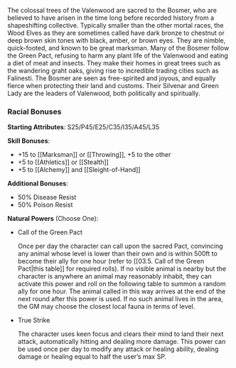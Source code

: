 The colossal trees of the Valenwood are sacred to the Bosmer, who are believed to have arisen in the time long before recorded history from a shapeshifting collective. Typically smaller than the other mortal races, the Wood Elves as they are sometimes called have dark bronze to chestnut or deep brown skin tones with black, amber, or brown eyes. They are nimble, quick-footed, and known to be great marksman. Many of the Bosmer follow the Green Pact, refusing to harm any plant life of the Valenwood and eating a diet of meat and insects. They make their homes in great trees such as the wandering graht oaks, giving rise to incredible trading cities such as Falinesti. The Bosmer are seen as free-spirited and joyous, and equally fierce when protecting their land and customs. Their Silvenar and Green Lady are the leaders of Valenwood, both politically and spiritually.

### Racial Bonuses

**Starting Attributes**: S25/P45/E25/C35/I35/A45/L35

**Skill Bonuses**: 
- +15 to [[Marksman]] or [[Throwing]], +5 to the other
- +5 to [[Athletics]] or [[Stealth]]
- +5 to [[Alchemy]] and [[Sleight-of-Hand]]  

**Additional Bonuses**: 
- 50% Disease Resist 
- 50% Poison Resist

**Natural Powers** (Choose One):

- Call of the Green Pact

	Once per day the character can call upon the sacred Pact, convincing any animal whose level is lower than their own and is within 500ft to become their ally for one hour (refer to [[03.5. Call of the Green Pact|this table]] for required rolls). If no visible animal is nearby but the character is anywhere an animal may reasonably inhabit, they can activate this power and roll on the following table to summon a random ally for one hour. The animal called in this way arrives at the end of the next round after this power is used. If no such animal lives in the area, the GM may choose the closest local fauna in terms of level. 

- True Strike

	The character uses keen focus and clears their mind to land their next attack, automatically hitting and dealing more damage. This power can be used once per day to modify any attack or healing ability, dealing damage or healing equal to half the user’s max SP.